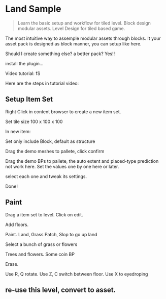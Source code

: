 # Land Sample

> Learn the basic setup and workflow for tiled level.
> Block design modular assets.
> Level Design for tiled based game.

The most intuitive way to assemple modular assets through blocks.
It your asset pack is designed as block manner, you can setup like here.

Should I create something else? a better pack? Yes!!

 install the plugin...

Video tutorial:
 fS 


Here are the steps in tutorial video:

## Setup Item Set

Right Click in content browser to create a new item set.

Set tile size 100 x 100 x 100

In new item:

Set only include Block, default as structure

Drag the demo meshes to pallete, click confirm 

Drag the demo BPs to pallete, the auto extent and placed-type prediction not work here. Set the values one by one here or later.

select each one and tweak its settings.

Done!


## Paint

Drag a item set to level.
Click on edit.

Add floors.

Paint.
Land, Grass Patch, Slop to go up land

Select a bunch of grass or flowers

Trees and flowers.
Some coin BP

Erase.

Use R, Q rotate. Use Z, C switch between floor.
Use X to eyedroping 


## re-use this level, convert to asset.




